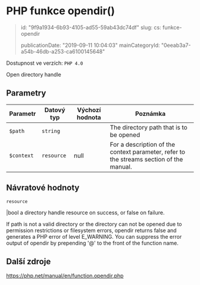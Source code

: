 PHP funkce opendir()
====================

> id: "9f9a1934-6b93-4105-ad55-59ab43dc74df"
> slug:
> 	cs: funkce-opendir
> 
> publicationDate: "2019-09-11 10:04:03"
> mainCategoryId: "0eeab3a7-a54b-46db-a253-ca6100145648"

Dostupnost ve verzích: `PHP 4.0`

Open directory handle


Parametry
--------------

| Parametr | Datový typ | Výchozí hodnota | Poznámka |
|-----|-----|-----|-----|
| `$path` | `string` |  | The directory path that is to be opened |
| `$context` | `resource` | null | For a description of the context parameter, refer to the streams section of the manual. |


Návratové hodnoty
----------------

`resource`

|bool a directory handle resource on success, or
false on failure.
</p>
<p>
If path is not a valid directory or the
directory can not be opened due to permission restrictions or
filesystem errors, opendir returns false and
generates a PHP error of level
E_WARNING. You can suppress the error output of
opendir by prepending
'@' to the
front of the function name.

Další zdroje
------------

https://php.net/manual/en/function.opendir.php
